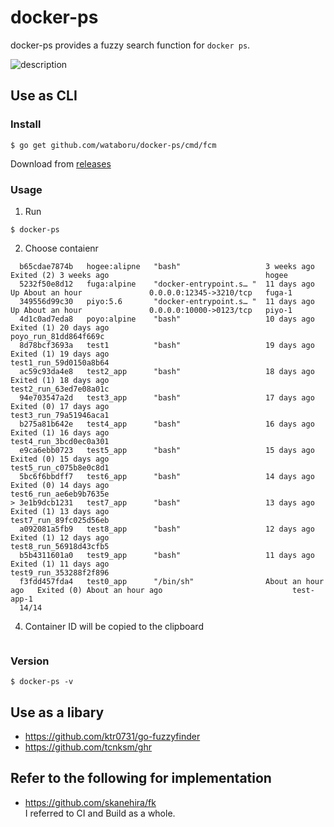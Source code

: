 # docker-ps

docker-ps provides a fuzzy search function for `docker ps`.

![description](https://raw.githubusercontent.com/wiki/wataboru/git-fuzzy-find-commit-message/images/fcm_description.gif)

## Use as CLI

### Install

```
$ go get github.com/wataboru/docker-ps/cmd/fcm
```

Download from [releases](https://github.com/wataboru/git-fuzzy-find-commit-message/releases)

### Usage

1. Run
```
$ docker-ps
```

2. Choose contaienr
```
  b65cdae7874b   hogee:alipne   "bash"                   3 weeks ago         Exited (2) 3 weeks ago                                   hogee
  5232f50e8d12   fuga:alpine    "docker-entrypoint.s… "  11 days ago         Up About an hour               0.0.0.0:12345->3210/tcp   fuga-1
  349556d99c30   piyo:5.6       "docker-entrypoint.s… "  11 days ago         Up About an hour               0.0.0.0:10000->0123/tcp   piyo-1
  4d1c0ad7eda8   poyo:alpine    "bash"                   10 days ago         Exited (1) 20 days ago                                   poyo_run_81dd864f669c
  8d78bcf3693a   test1          "bash"                   19 days ago         Exited (1) 19 days ago                                   test1_run_59d0150a8b64
  ac59c93da4e8   test2_app      "bash"                   18 days ago         Exited (1) 18 days ago                                   test2_run_63ed7e08a01c
  94e703547a2d   test3_app      "bash"                   17 days ago         Exited (0) 17 days ago                                   test3_run_79a51946aca1
  b275a81b642e   test4_app      "bash"                   16 days ago         Exited (1) 16 days ago                                   test4_run_3bcd0ec0a301
  e9ca6ebb0723   test5_app      "bash"                   15 days ago         Exited (0) 15 days ago                                   test5_run_c075b8e0c8d1
  5bc6f6bbdff7   test6_app      "bash"                   14 days ago         Exited (0) 14 days ago                                   test6_run_ae6eb9b7635e
> 3e1b9dcb1231   test7_app      "bash"                   13 days ago         Exited (1) 13 days ago                                   test7_run_89fc025d56eb
  a092081a5fb9   test8_app      "bash"                   12 days ago         Exited (1) 12 days ago                                   test8_run_56918d43cfb5
  b5b4311601a0   test9_app      "bash"                   11 days ago         Exited (1) 11 days ago                                   test9_run_353288f2f896
  f3fdd457fda4   test0_app      "/bin/sh"                About an hour ago   Exited (0) About an hour ago                             test-app-1
  14/14
```

4. Container ID will be copied to the clipboard
```
```

### Version

```
$ docker-ps -v
```

## Use as a libary

- https://github.com/ktr0731/go-fuzzyfinder
- https://github.com/tcnksm/ghr

## Refer to the following for implementation

- https://github.com/skanehira/fk  
I referred to CI and Build as a whole.
